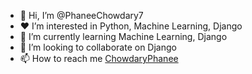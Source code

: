- 👋 Hi, I’m @PhaneeChowdary7
- ❤ I’m interested in Python, Machine Learning, Django
- 🌱 I’m currently learning Machine Learning, Django
- 💞️ I’m looking to collaborate on Django
- 📫 How to reach me <a href="https://twitter.com/ChowdaryPhanee">ChowdaryPhanee</a>


<!---
PhaneeChowdary7/PhaneeChowdary7 is a ✨ special ✨ repository because its `README.md` (this file) appears on your GitHub profile.
You can click the Preview link to take a look at your changes.
--->
